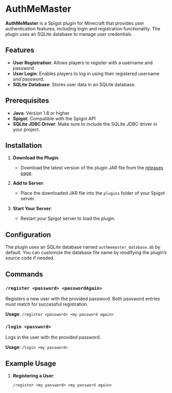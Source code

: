 # AuthMeMaster

**AuthMeMaster** is a Spigot plugin for Minecraft that provides user authentication features, including login and registration functionality. The plugin uses an SQLite database to manage user credentials.

## Features

- **User Registration**: Allows players to register with a username and password.
- **User Login**: Enables players to log in using their registered username and password.
- **SQLite Database**: Stores user data in an SQLite database.

## Prerequisites

- **Java**: Version 1.8 or higher
- **Spigot**: Compatible with the Spigot API
- **SQLite JDBC Driver**: Make sure to include the SQLite JDBC driver in your project.

## Installation

1. **Download the Plugin**:
   - Download the latest version of the plugin JAR file from the [releases page](https://github.com/yourusername/AuthMeMaster/releases).

2. **Add to Server**:
   - Place the downloaded JAR file into the `plugins` folder of your Spigot server.

3. **Start Your Server**:
   - Restart your Spigot server to load the plugin.

## Configuration

The plugin uses an SQLite database named `authmemaster_database.db` by default. You can customize the database file name by modifying the plugin’s source code if needed.

## Commands

### `/register <password> <passwordAgain>`

Registers a new user with the provided password. Both password entries must match for successful registration.

**Usage**: `/register <password> <my password again>`

### `/login <password>`

Logs in the user with the provided password.

**Usage**: `/login <my password>`

## Example Usage

1. **Registering a User**:
   ```text
   /register <my password> <my password again>
